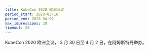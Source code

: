 ```yaml
---
title: KubeCon 2020 欧洲会议
period_start: 2020-03-16
period_end: 2020-04-02
max_impressions: 20
timeout: 20
---
```


KubeCon 2020 欧洲会议， 3 月 30 日至 4 月 2 日，在阿姆斯特丹举办。
